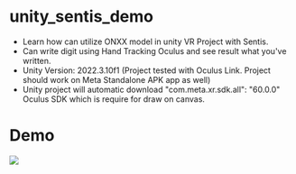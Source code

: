 # unity_sentis_demo

- Learn how can utilize ONXX model in unity VR Project with Sentis.
- Can write digit using Hand Tracking Oculus and see result what you've written.
- Unity Version: 2022.3.10f1 (Project tested with Oculus Link. Project should work on Meta Standalone APK app as well)
- Unity project will automatic download "com.meta.xr.sdk.all": "60.0.0" Oculus SDK which is require for draw on canvas.

# Demo
![](https://github.com/dhruvaura/unity_sentis_demo/blob/main/_Data/demo_1.gif)
